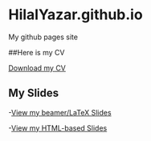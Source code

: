 # HilalYazar.github.io

My github pages site

##Here is my CV

[Download my CV](HilalCV.pdf)



## My Slides

-[View my beamer/LaTeX Slides](hw10.pdf)

-[View my HTML-based Slides](CV.html)

